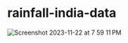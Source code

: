 # rainfall-india-data


![Screenshot 2023-11-22 at 7 59 11 PM](https://github.com/VeerjyotSingh/rainfall-india-data/assets/103166939/6494ae46-e44a-4a83-8799-a85f6ea15ba1)
